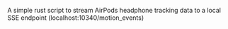 A simple rust script to stream AirPods headphone tracking data to a local SSE endpoint (localhost:10340/motion_events)
